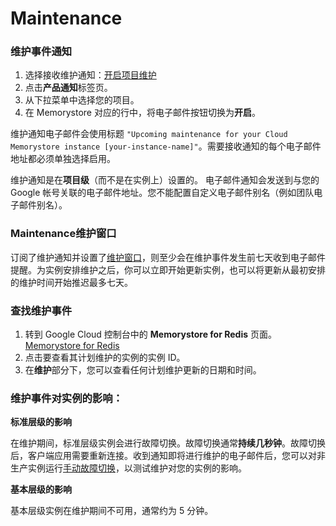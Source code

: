 # Maintenance

### 维护事件通知

1. 选择接收维护通知：[开启项目维护](https://console.cloud.google.com/user-preferences/communication?hl=zh-cn)
2. 点击**产品通知**标签页。
3. 从下拉菜单中选择您的项目。
4. 在 Memorystore 对应的行中，将电子邮件按钮切换为**开启**。

维护通知电子邮件会使用标题 `"Upcoming maintenance for your Cloud Memorystore instance [your-instance-name]"`。需要接收通知的每个电子邮件地址都必须单独选择启用。

维护通知是在**项目级**（而不是在实例上）设置的。 电子邮件通知会发送到与您的 Google 帐号关联的电子邮件地址。您不能配置自定义电子邮件别名（例如团队电子邮件别名）。

### Maintenance维护窗口

订阅了维护通知并设置了[维护窗口](https://cloud.google.com/memorystore/docs/redis/find-and-set-maintenance-windows?hl=zh-cn)，则至少会在维护事件发生前七天收到电子邮件提醒。为实例安排维护之后，你可以立即开始更新实例，也可以将更新从最初安排的维护时间开始推迟最多七天。

### 查找维护事件

1. 转到 Google Cloud 控制台中的 **Memorystore for Redis** 页面。\
   [Memorystore for Redis](https://console.cloud.google.com/memorystore/redis/instances?hl=zh-cn)
2. 点击要查看其计划维护的实例的实例 ID。
3. 在**维护**部分下，您可以查看任何计划维护更新的日期和时间。

### 维护事件对实例的影响：

**标准层级的影响**

在维护期间，标准层级实例会进行故障切换。故障切换通常**持续几秒钟**。故障切换后，客户端应用需要重新连接。收到通知即将进行维护的电子邮件后，您可以对非生产实例运行[手动故障切换](https://cloud.google.com/memorystore/docs/redis/initiating-manual-failover?hl=zh-cn)，以测试维护对您的实例的影响。

**基本层级的影响**

基本层级实例在维护期间不可用，通常约为 5 分钟。
